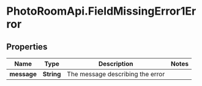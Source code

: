 # PhotoRoomApi.FieldMissingError1Error

## Properties

Name | Type | Description | Notes
------------ | ------------- | ------------- | -------------
**message** | **String** | The message describing the error | 


